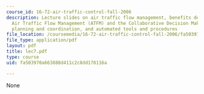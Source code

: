 ```yaml
---
course_id: 16-72-air-traffic-control-fall-2006
description: Lecture slides on air traffic flow management, benefits derived from
  Air Traffic Flow Management (ATFM) and the Collaborative Decision Making (CDM) process,
  planning and coordination, and automated tools and procedures
file_location: /coursemedia/16-72-air-traffic-control-fall-2006/fa503970a663888d411c2c8dd178116a_lec7.pdf
file_type: application/pdf
layout: pdf
title: lec7.pdf
type: course
uid: fa503970a663888d411c2c8dd178116a

---
```

None